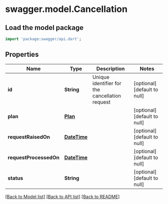 # swagger.model.Cancellation

## Load the model package
```dart
import 'package:swagger/api.dart';
```

## Properties
Name | Type | Description | Notes
------------ | ------------- | ------------- | -------------
**id** | **String** | Unique identifier for the cancellation request | [optional] [default to null]
**plan** | [**Plan**](Plan.md) |  | [optional] [default to null]
**requestRaisedOn** | [**DateTime**](DateTime.md) |  | [optional] [default to null]
**requestProcessedOn** | [**DateTime**](DateTime.md) |  | [optional] [default to null]
**status** | **String** |  | [optional] [default to null]

[[Back to Model list]](../README.md#documentation-for-models) [[Back to API list]](../README.md#documentation-for-api-endpoints) [[Back to README]](../README.md)


